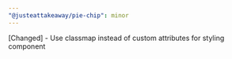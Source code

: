 ```yaml
---
"@justeattakeaway/pie-chip": minor
---
```


[Changed] - Use classmap instead of custom attributes for styling component
